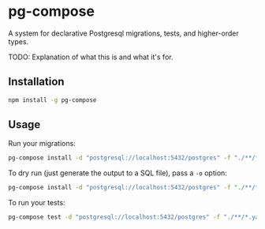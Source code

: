 # pg-compose

A system for declarative Postgresql migrations, tests, and higher-order types.

TODO: Explanation of what this is and what it's for.

## Installation

```bash
npm install -g pg-compose
```

## Usage

Run your migrations:

```bash
pg-compose install -d "postgresql://localhost:5432/postgres" -f "./**/*.yaml"
```

To dry run (just generate the output to a SQL file), pass a `-o` option:

```bash
pg-compose install -d "postgresql://localhost:5432/postgres" -f "./**/*.yaml" -o up.sql
```

To run your tests:

```bash
pg-compose test -d "postgresql://localhost:5432/postgres" -f "./**/*.yaml"
```

